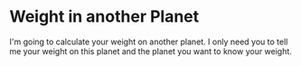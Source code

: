 # Weight in another Planet
I'm going to calculate your weight on another planet. I only need you to tell me your weight on this planet and the planet you want to know your weight.
